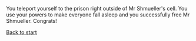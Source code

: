 You teleport yourself to the prison right outside of Mr Shmueller's cell. You use your powers to make everyone fall asleep and you successfully free Mr Shmueller. Congrats!

[Back to start](Start.md)